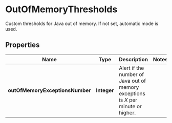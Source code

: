 

# OutOfMemoryThresholds

Custom thresholds for Java out of memory. If not set, automatic mode is used.

## Properties

| Name | Type | Description | Notes |
|------------ | ------------- | ------------- | -------------|
|**outOfMemoryExceptionsNumber** | **Integer** | Alert if the number of Java out of memory exceptions is *X* per minute or higher. |  |



